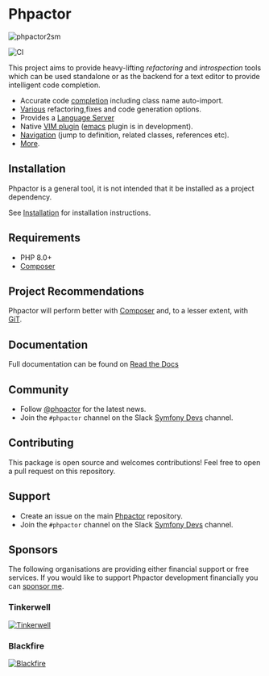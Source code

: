 Phpactor
========

![phpactor2sm](https://user-images.githubusercontent.com/530801/27995098-82e72c4c-64c0-11e7-96d2-f549c711ca8b.png)

![CI](https://github.com/phpactor/phpactor/workflows/CI/badge.svg?branch=master)

This project aims to provide heavy-lifting *refactoring* and *introspection*
tools which can be used standalone or as the backend for a text editor to
provide intelligent code completion.

- Accurate code [completion](https://phpactor.readthedocs.io/en/master/reference/completion.html) including class name auto-import.
- [Various](https://phpactor.readthedocs.io/en/master/reference/refactorings.html) refactoring,fixes and code generation options.
- Provides a [Language Server](https://phpactor.readthedocs.io/en/master/usage/language-server.html)
- Native [VIM plugin](https://phpactor.readthedocs.io/en/master/usage/vim-plugin.html) ([emacs](https://github.com/emacs-php/phpactor.el) plugin is in development).
- [Navigation](https://phpactor.readthedocs.io/en/master/reference/navigation.html) (jump to
  definition, related classes, references etc).
- [More](https://phpactor.readthedocs.io/en/master).

Installation
------------

Phpactor is a general tool, it is not intended that it be installed as a project dependency.

See
[Installation](https://phpactor.readthedocs.io/en/master/usage/standalone.html)
for installation instructions.

Requirements
------------

- PHP 8.0+
- [Composer](https://getcomposer.org/)

Project Recommendations
-----------------------

Phpactor will perform better with [Composer](https://getcomposer.org) and, to
a lesser extent, with [GiT](https://git-scm.org).

Documentation
-------------

Full documentation can be found on [Read the Docs](https://phpactor.readthedocs.io/en/master)

Community
---------

- Follow [@phpactor](https://twitter.com/phpactor) for the latest news.
- Join the `#phpactor` channel on the Slack [Symfony Devs](https://symfony.com/slack-invite) channel.

Contributing
------------

This package is open source and welcomes contributions! Feel free to open a
pull request on this repository.

Support
-------

- Create an issue on the main [Phpactor](https://github.com/phpactor/phpactor) repository.
- Join the `#phpactor` channel on the Slack [Symfony Devs](https://symfony.com/slack-invite) channel.

Sponsors
--------

The following organisations are providing either financial support or free
services. If you would like to support Phpactor development financially you
can [sponsor me](https://github.com/sponsors/dantleech).

### Tinkerwell

[![Tinkerwell](https://user-images.githubusercontent.com/530801/172365695-f60dcd49-315f-48df-b146-7316697a30bd.png)](https://tinkerwell.app/)

### Blackfire

[![Blackfire](https://user-images.githubusercontent.com/530801/172365601-b8263c0a-387f-4ed4-b98f-3ac018eb56d0.png)](https://www.blackfire.io/)

